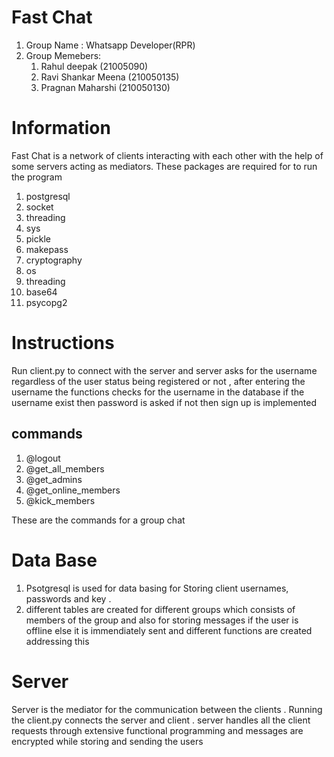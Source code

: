 #
# Fast Chat


1. Group Name : Whatsapp Developer(RPR)
2. Group Memebers:
    1. Rahul deepak (21005090)
    2. Ravi Shankar Meena (210050135)
    3. Pragnan Maharshi (210050130)

#
# Information
 Fast Chat is a  network of clients interacting with each other with the help of some servers acting as mediators.
These packages are required for to run the program 
1. postgresql
2. socket
3. threading
4. sys
5. pickle
6. makepass
7. cryptography 
8. os 
9. threading
10. base64 
11. psycopg2
#
# Instructions
 Run client.py to connect with  the server and server asks for the username regardless of the user status being registered or not , after entering the username the functions checks for the username in the database if the username exist then password is asked if not then sign up is implemented
## commands 
1. @logout 
2. @get_all_members
3. @get_admins
4. @get_online_members
5. @kick_members

These are the commands for a group chat

#
# Data Base
1. Psotgresql is used for data basing for Storing client usernames, passwords and  key .
2.  different tables are created  for different groups which consists of members of the group and also for storing messages if the user is offline else it is immendiately sent and different functions are created addressing this 

#
# Server
 Server is the mediator for the communication between the clients . Running the client.py connects the server and client . server handles all the client requests through extensive functional programming and messages are encrypted while storing and sending the users 
 







  

